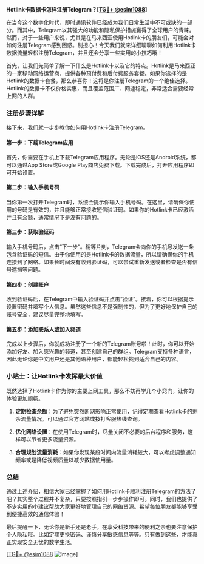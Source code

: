**Hotlink卡数据卡怎样注册Telegram？[[TG💪+ @esim1088](https://t.me/s/esim1088)]**

在当今这个数字化时代，即时通讯软件已经成为我们日常生活中不可或缺的一部分。而其中，Telegram以其强大的功能和隐私保护措施赢得了全球用户的青睐。然而，对于一些用户来说，尤其是在马来西亚使用Hotlink卡的朋友们，可能会对如何注册Telegram感到困惑。别担心！今天我们就来详细聊聊如何利用Hotlink卡数据流量轻松注册Telegram，并且还会分享一些实用的小技巧哦！

首先，让我们先简单了解一下什么是Hotlink卡以及它的特点。Hotlink是马来西亚的一家移动网络运营商，提供各种预付费和后付费服务套餐。如果你选择的是Hotlink的数据卡套餐，那么恭喜你！这将是你注册Telegram的一个绝佳选择。Hotlink的数据卡不仅价格实惠，而且覆盖范围广、网速稳定，非常适合需要经常上网的人群。

### 注册步骤详解

接下来，我们就一步步教你如何用Hotlink卡注册Telegram。

#### 第一步：下载Telegram应用
首先，你需要在手机上下载Telegram应用程序。无论是iOS还是Android系统，都可以通过App Store或Google Play商店免费下载。下载完成后，打开应用程序即可开始设置。

#### 第二步：输入手机号码
当你第一次打开Telegram时，系统会提示你输入手机号码。在这里，请确保你使用的号码是有效的，并且能够正常接收短信验证码。如果你的Hotlink卡已经激活并且有余额，通常情况下是没有问题的。

#### 第三步：获取验证码
输入手机号码后，点击“下一步”。稍等片刻，Telegram会向你的手机号发送一条包含验证码的短信。由于你使用的是Hotlink卡的数据流量，所以请确保你的手机连接到了网络。如果长时间没有收到验证码，可以尝试重新发送或者检查是否有信号遮挡等问题。

#### 第四步：创建账户
收到验证码后，在Telegram中输入验证码并点击“验证”。接着，你可以根据提示设置密码并填写个人信息。虽然这些信息不是强制性的，但为了更好地保护自己的账号安全，建议尽量完整地填写。

#### 第五步：添加联系人或加入频道
完成以上步骤后，你就成功注册了一个新的Telegram账号啦！此时，你可以开始添加好友、加入感兴趣的频道，甚至创建自己的群组。Telegram支持多种语言，因此无论你是中文用户还是其他语种用户，都能轻松找到适合自己的内容。

### 小贴士：让Hotlink卡发挥最大价值

既然选择了Hotlink卡作为你的主要上网工具，那么不妨再学几个小窍门，让你的体验更加顺畅。

1. **定期检查余额**：为了避免突然断网影响正常使用，记得定期查看Hotlink卡的剩余流量情况。可以通过官方网站或拨打客服热线查询。
   
2. **优化网络设置**：在使用Telegram时，尽量关闭不必要的后台程序和服务，这样可以节省更多流量资源。
   
3. **合理规划流量消耗**：如果你发现某段时间内流量消耗较大，可以考虑调整通知频率或是降低视频质量以减少数据使用量。

### 总结

通过上述介绍，相信大家已经掌握了如何用Hotlink卡顺利注册Telegram的方法了吧？其实整个过程并不复杂，只要按照指引一步步操作即可。同时，我们也提供了不少实用的小建议帮助大家更好地管理自己的网络资源。希望每位朋友都能够享受到便捷高效的通信体验！

最后提醒一下，无论你是新手还是老手，在享受科技带来的便利之余也要注意保护个人隐私哦。比如定期更换密码、谨慎分享敏感信息等等。只有做到这些，才能真正实现安全无忧的数字生活。

[[TG💪+ @esim1088](https://t.me/s/esim1088) ![Image](https://i.postimg.cc/4NQfJmqS/Snipaste-2025-05-13-00-14-12.png)]